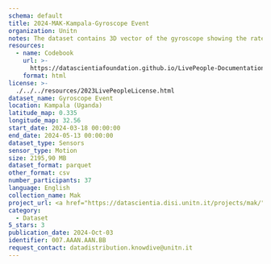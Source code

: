 ```yaml
---
schema: default
title: 2024-MAK-Kampala-Gyroscope Event
organization: Unitn
notes: The dataset contains 3D vector of the gyroscope showing the rate of rotation (rad/s).  It is part of the Makerere data collection, which contains data about the everyday life activities of students coming from Makerere University located in Uganda. The data were collected via questionnaires, data coming from 30 smartphone sensors associated to thousand self-reported annotations over a period of 8 weeks.
resources:
  - name: Codebook
    url: >-
      https://datascientiafoundation.github.io/LivePeople-Documentation/codebooks/2024-MAK-Kampala-gyroscope.html
    format: html
license: >-
  ./../../resources/2023LivePeopleLicense.html
dataset_name: Gyroscope Event
location: Kampala (Uganda)
latitude_map: 0.335
longitude_map: 32.56
start_date: 2024-03-18 00:00:00
end_date: 2024-05-13 00:00:00
dataset_type: Sensors
sensor_type: Motion
size: 2195,90 MB
dataset_format: parquet
other_format: csv
number_participants: 37
language: English
collection_name: Mak
project_url: <a href="https://datascientia.disi.unitn.it/projects/mak/">https://datascientia.disi.unitn.it/projects/mak/</a>
category:
  - Dataset
5_stars: 3
publication_date: 2024-Oct-03
identifier: 007.AAAN.AAN.BB
request_contact: datadistribution.knowdive@unitn.it
---
```

